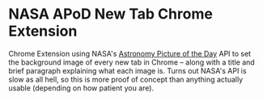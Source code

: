 # NASA APoD New Tab Chrome Extension

Chrome Extension using NASA's [Astronomy Picture of the Day](https://apod.nasa.gov/apod/astropix.html) API to set the background image of every new tab in Chrome – along with a title and brief paragraph explaining what each image is. Turns out NASA's API is slow as all hell, so this is more proof of concept than anything actually usable (depending on how patient you are).